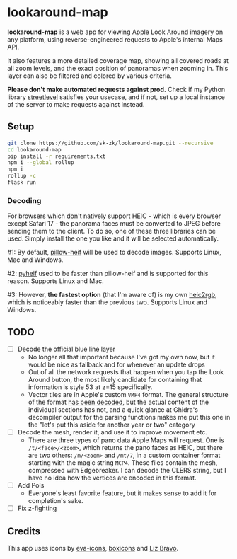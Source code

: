 # lookaround-map

**lookaround-map** is a web app for viewing Apple Look Around imagery on any platform, using reverse-engineered requests to Apple's internal Maps API.

It also features a more detailed coverage map, showing all covered roads at all zoom levels, and the exact position of panoramas when zooming in. This layer can also be filtered and colored by various criteria.

**Please don't make automated requests against prod.** Check if my Python library [streetlevel](https://github.com/sk-zk/streetlevel) satisfies your usecase, and if not, set up a local instance of the server to make requests against instead.

## Setup
```sh
git clone https://github.com/sk-zk/lookaround-map.git --recursive
cd lookaround-map
pip install -r requirements.txt
npm i --global rollup
npm i
rollup -c
flask run
```

### Decoding
For browsers which don't natively support HEIC - which is every browser except Safari 17 - the panorama faces must be converted to JPEG before sending them to the client.
To do so, one of these three libraries can be used. Simply install the one you like and it will be selected automatically.

#1: By default, [pillow-heif](https://github.com/bigcat88/pillow_heif) will be used to decode images. Supports Linux, Mac and Windows.

#2: [pyheif](https://github.com/carsales/pyheif) used to be faster than pillow-heif and is supported for this reason. Supports Linux and Mac.

#3: However, **the fastest option** (that I'm aware of) is my own [heic2rgb](https://github.com/sk-zk/heic2rgb/), which is noticeably faster than the previous two. Supports Linux and Windows.

## TODO
- [ ] Decode the official blue line layer
   - No longer all that important because I've got my own now, but it would be nice as fallback and for whenever an update drops
   - Out of all the network requests that happen when you tap the Look Around button, the most likely candidate
     for containing that information is style 53 at z=15 specifically.  
   - Vector tiles are in Apple's custom `VMP4` format. The general structure of the format [has been decoded](https://github.com/19h/vmp4-dump),
     but the actual content of the individual sections has not, and a quick glance at Ghidra's decompiler output for the parsing functions makes me put this one in the "let's put this aside for another year or two" category 
- [ ] Decode the mesh, render it, and use it to improve movement etc.
   - There are three types of pano data Apple Maps will request. One is `/t/<face>/<zoom>`, which returns the pano faces as HEIC, but there are two others: `/m/<zoom>` and `/mt/7`,
     in a custom container format starting with the magic string `MCP4`. These files contain the mesh, compressed with Edgebreaker. I can decode the CLERS string, 
     but I have no idea how the vertices are encoded in this format.
- [ ] Add PoIs
   - Everyone's least favorite feature, but it makes sense to add it for completion's sake.
- [ ] Fix z-fighting

## Credits
This app uses icons by [eva-icons](https://github.com/akveo/eva-icons), [boxicons](https://github.com/atisawd/boxicons) and [Liz Bravo](https://openmoji.org/library/emoji-1F34E/).
